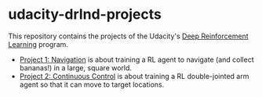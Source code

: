# udacity-drlnd-projects

This repository contains the projects of the Udacity's [Deep Reinforcement Learning](https://www.udacity.com/course/deep-reinforcement-learning-nanodegree--nd893) program.

* [Project 1: Navigation](p1_navigation) is about training a RL agent to navigate (and collect bananas!) in a large, square world. 
* [Project 2: Continuous Control](p2_continuous_control) is about training a RL double-jointed arm agent so that it can move to target locations.



